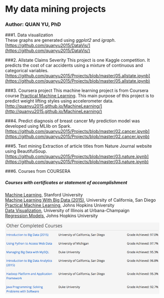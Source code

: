 # My data mining projects
### Author: QUAN YU, PhD

###1. Data visualization   
These graphs are generated using _ggplot2_ and _igraph_.  
[https://github.com/quanyu2015/DataVis/](https://github.com/quanyu2015/DataVis/)

###2. Allstate Claims Severity 
This project is one Kaggle competition. It predicts the cost of car accidents using a mixture of continuous and categorical variables.   
[https://github.com/quanyu2015/Projects/blob/master/05.allstate.ipynb](https://github.com/quanyu2015/Projects/blob/master/05.allstate.ipynb)

###3. Coursera project
This machine learning project is from Coursera course [Practical Machine Learning](https://www.coursera.org/learn/practical-machine-learning). This main purpose of this project is to predict weight lifting styles using accelerometer data.    
[http://quanyu2015.github.io/MachineLearning/](http://quanyu2015.github.io/MachineLearning/)

###4. Predict diagnosis of breast cancer
My prediction model was developed using MLlib on Spark.         
[https://github.com/quanyu2015/Projects/blob/master/02.cancer.ipynb](https://github.com/quanyu2015/Projects/blob/master/02.cancer.ipynb)

###5. Text mining
Extraction of article titles from Nature Journal website using BeautifulSoup.  
[https://github.com/quanyu2015/Projects/blob/master/03.nature.ipynb](https://github.com/quanyu2015/Projects/blob/master/03.nature.ipynb)

###6. Courses from COURSERA
##### Courses with certificates or statement of accomplishment

[Machine Learning](https://www.coursera.org/account/accomplishments/records/7G7FKX5VZTAW), Stanford University    
[Machine Learning With Big Data (2015)](https://www.coursera.org/account/accomplishments/records/A6CPJEFVWBAD), University of California, San Diego   
[Practical Machine Learning](https://www.coursera.org/account/accomplishments/records/cLCbN4a74LcbM2Sg), Johns Hopkins University   
[Data Visualization](https://www.coursera.org/account/accomplishments/records/3Ps4LewAvNcwvfRG), University of Illinois at Urbana-Champaign    
[Regression Models](https://www.coursera.org/maestro/api/certificate/get_certificate?course_id=973533), Johns Hopkins University   

<img src="/data/others.png" width = "800">

